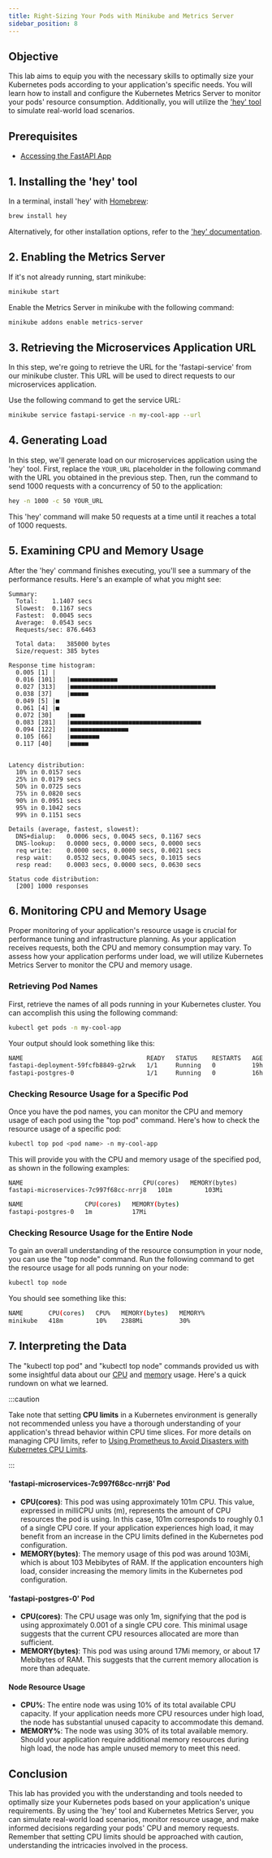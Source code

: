 ```yaml
---
title: Right-Sizing Your Pods with Minikube and Metrics Server
sidebar_position: 8
---
```


## Objective
This lab aims to equip you with the necessary skills to optimally size your Kubernetes pods according to your application's specific needs. You will learn how to install and configure the Kubernetes Metrics Server to monitor your pods' resource consumption. Additionally, you will utilize the ['hey' tool](https://github.com/rakyll/hey) to simulate real-world load scenarios.

## Prerequisites
- [Accessing the FastAPI App](./access-app.md)
## 1. Installing the 'hey' tool
In a terminal, install 'hey' with [Homebrew](https://brew.sh/):
```bash
brew install hey
```
Alternatively, for other installation options, refer to the ['hey' documentation](https://github.com/rakyll/hey).

## 2. Enabling the Metrics Server
If it's not already running, start minikube:
```bash
minikube start
```

Enable the Metrics Server in minikube with the following command:
```bash
minikube addons enable metrics-server
```

## 3. Retrieving the Microservices Application URL
In this step, we're going to retrieve the URL for the 'fastapi-service' from our minikube cluster. This URL will be used to direct requests to our microservices application.

Use the following command to get the service URL:
```bash
minikube service fastapi-service -n my-cool-app --url
```
## 4. Generating Load
In this step, we'll generate load on our microservices application using the 'hey' tool. First, replace the `YOUR_URL` placeholder in the following command with the URL you obtained in the previous step. Then, run the command to send 1000 requests with a concurrency of 50 to the application:
```bash
hey -n 1000 -c 50 YOUR_URL
```
This 'hey' command will make 50 requests at a time until it reaches a total of 1000 requests.

## 5. Examining CPU and Memory Usage
After the 'hey' command finishes executing, you'll see a summary of the performance results. Here's an example of what you might see:
```
Summary:
  Total:	1.1407 secs
  Slowest:	0.1167 secs
  Fastest:	0.0045 secs
  Average:	0.0543 secs
  Requests/sec:	876.6463
  
  Total data:	385000 bytes
  Size/request:	385 bytes

Response time histogram:
  0.005 [1]	|
  0.016 [101]	|■■■■■■■■■■■■■
  0.027 [313]	|■■■■■■■■■■■■■■■■■■■■■■■■■■■■■■■■■■■■■■■■
  0.038 [37]	|■■■■■
  0.049 [5]	|■
  0.061 [4]	|■
  0.072 [30]	|■■■■
  0.083 [281]	|■■■■■■■■■■■■■■■■■■■■■■■■■■■■■■■■■■■■
  0.094 [122]	|■■■■■■■■■■■■■■■■
  0.105 [66]	|■■■■■■■■
  0.117 [40]	|■■■■■


Latency distribution:
  10% in 0.0157 secs
  25% in 0.0179 secs
  50% in 0.0725 secs
  75% in 0.0820 secs
  90% in 0.0951 secs
  95% in 0.1042 secs
  99% in 0.1151 secs

Details (average, fastest, slowest):
  DNS+dialup:	0.0006 secs, 0.0045 secs, 0.1167 secs
  DNS-lookup:	0.0000 secs, 0.0000 secs, 0.0000 secs
  req write:	0.0000 secs, 0.0000 secs, 0.0021 secs
  resp wait:	0.0532 secs, 0.0045 secs, 0.1015 secs
  resp read:	0.0003 secs, 0.0000 secs, 0.0630 secs

Status code distribution:
  [200]	1000 responses
```

## 6. Monitoring CPU and Memory Usage
Proper monitoring of your application's resource usage is crucial for performance tuning and infrastructure planning. As your application receives requests, both the CPU and memory consumption may vary. To assess how your application performs under load, we will utilize Kubernetes Metrics Server to monitor the CPU and memory usage.

### Retrieving Pod Names
First, retrieve the names of all pods running in your Kubernetes cluster. You can accomplish this using the following command:
```bash
kubectl get pods -n my-cool-app
```
Your output should look something like this:
```bash
NAME                                  READY   STATUS    RESTARTS   AGE
fastapi-deployment-59fcfb8849-g2rwk   1/1     Running   0          19h
fastapi-postgres-0                    1/1     Running   0          16h
```

### Checking Resource Usage for a Specific Pod
Once you have the pod names, you can monitor the CPU and memory usage of each pod using the "top pod" command. Here's how to check the resource usage of a specific pod:
```bash
kubectl top pod <pod name> -n my-cool-app
```

This will provide you with the CPU and memory usage of the specified pod, as shown in the following examples:
```
NAME                                 CPU(cores)   MEMORY(bytes)
fastapi-microservices-7c997f68cc-nrrj8   101m         103Mi
```
```bash
NAME                 CPU(cores)   MEMORY(bytes)   
fastapi-postgres-0   1m           17Mi   
```

### Checking Resource Usage for the Entire Node
To gain an overall understanding of the resource consumption in your node, you can use the "top node" command. Run the following command to get the resource usage for all pods running on your node:
```bash
kubectl top node
```
You should see something like this:
```bash
NAME       CPU(cores)   CPU%   MEMORY(bytes)   MEMORY%   
minikube   418m         10%    2388Mi          30%    
```

## 7. Interpreting the Data
The "kubectl top pod" and "kubectl top node" commands provided us with some insightful data about our [CPU](https://kubernetes.io/docs/concepts/configuration/manage-resources-containers/#meaning-of-cpu) and [memory](https://kubernetes.io/docs/concepts/configuration/manage-resources-containers/#meaning-of-memory) usage. Here's a quick rundown on what we learned.

:::caution

Take note that setting **CPU limits** in a Kubernetes environment is generally not recommended unless you have a thorough understanding of your application's thread behavior within CPU time slices. For more details on managing CPU limits, refer to [Using Prometheus to Avoid Disasters with Kubernetes CPU Limits](https://aws.amazon.com/blogs/containers/using-prometheus-to-avoid-disasters-with-kubernetes-cpu-limits/).

:::
#### 'fastapi-microservices-7c997f68cc-nrrj8' Pod
 
- **CPU(cores)**: This pod was using approximately 101m CPU. This value, expressed in milliCPU units (m), represents the amount of CPU resources the pod is using. In this case, 101m corresponds to roughly 0.1 of a single CPU core. If your application experiences high load, it may benefit from an increase in the CPU limits defined in the Kubernetes pod configuration.
- **MEMORY(bytes)**: The memory usage of this pod was around 103Mi, which is about 103 Mebibytes of RAM. If the application encounters high load, consider increasing the memory limits in the Kubernetes pod configuration.

#### 'fastapi-postgres-0' Pod

- **CPU(cores)**: The CPU usage was only 1m, signifying that the pod is using approximately 0.001 of a single CPU core. This minimal usage suggests that the current CPU resources allocated are more than sufficient.
- **MEMORY(bytes)**: This pod was using around 17Mi memory, or about 17 Mebibytes of RAM. This suggests that the current memory allocation is more than adequate.

#### Node Resource Usage

- **CPU%**: The entire node was using 10% of its total available CPU capacity. If your application needs more CPU resources under high load, the node has substantial unused capacity to accommodate this demand.
- **MEMORY%**: The node was using 30% of its total available memory. Should your application require additional memory resources during high load, the node has ample unused memory to meet this need.

## Conclusion
This lab has provided you with the understanding and tools needed to optimally size your Kubernetes pods based on your application's unique requirements. By using the 'hey' tool and Kubernetes Metrics Server, you can simulate real-world load scenarios, monitor resource usage, and make informed decisions regarding your pods' CPU and memory requests. Remember that setting CPU limits should be approached with caution, understanding the intricacies involved in the process.
